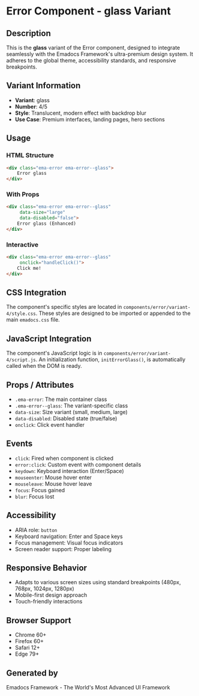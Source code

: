 # Error Component - glass Variant

## Description
This is the **glass** variant of the Error component, designed to integrate seamlessly with the Emadocs Framework's ultra-premium design system. It adheres to the global theme, accessibility standards, and responsive breakpoints.

## Variant Information
- **Variant**: glass
- **Number**: 4/5
- **Style**: Translucent, modern effect with backdrop blur
- **Use Case**: Premium interfaces, landing pages, hero sections

## Usage

### HTML Structure
```html
<div class="ema-error ema-error--glass">
    Error glass
</div>
```

### With Props
```html
<div class="ema-error ema-error--glass" 
     data-size="large" 
     data-disabled="false">
    Error glass (Enhanced)
</div>
```

### Interactive
```html
<div class="ema-error ema-error--glass" 
     onclick="handleClick()">
    Click me!
</div>
```

## CSS Integration
The component's specific styles are located in `components/error/variant-4/style.css`. These styles are designed to be imported or appended to the main `emadocs.css` file.

## JavaScript Integration
The component's JavaScript logic is in `components/error/variant-4/script.js`. An initialization function, `initErrorGlass()`, is automatically called when the DOM is ready.

## Props / Attributes
- `.ema-error`: The main container class
- `.ema-error--glass`: The variant-specific class
- `data-size`: Size variant (small, medium, large)
- `data-disabled`: Disabled state (true/false)
- `onclick`: Click event handler

## Events
- `click`: Fired when component is clicked
- `error:click`: Custom event with component details
- `keydown`: Keyboard interaction (Enter/Space)
- `mouseenter`: Mouse hover enter
- `mouseleave`: Mouse hover leave
- `focus`: Focus gained
- `blur`: Focus lost

## Accessibility
- ARIA role: `button`
- Keyboard navigation: Enter and Space keys
- Focus management: Visual focus indicators
- Screen reader support: Proper labeling

## Responsive Behavior
- Adapts to various screen sizes using standard breakpoints (480px, 768px, 1024px, 1280px)
- Mobile-first design approach
- Touch-friendly interactions

## Browser Support
- Chrome 60+
- Firefox 60+
- Safari 12+
- Edge 79+

## Generated by
Emadocs Framework - The World's Most Advanced UI Framework
